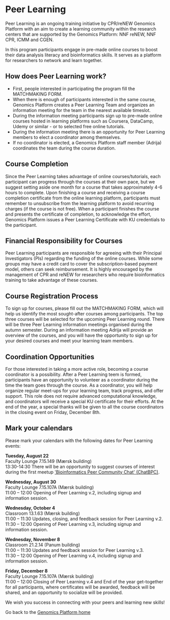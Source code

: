 # Peer Learning

Peer Learning is an ongoing training initiative by CPR/reNEW Genomics Platform with an aim to create a learning community within the research centers that are supported by the Genomics Platform: NNF reNEW, NNF CPR, ICMM and CGEN.

In this program participants engage in pre-made online courses to boost their data analysis literacy and bioinformatics skills. It serves as a platform for researchers to network and learn together.


## How does Peer Learning work? 

- First, people interested in participating the program fill the MATCHMAKING FORM.
- When there is enough of participants interested in the same course, Genomics Platform creates a Peer Learning Team and organizes an information meeting for the team in the nearest available timeslot. 
- During the information meeting participants sign up to pre-made online courses hosted in learning platforms such as Coursera, DataCamp, Udemy or similar - or to selected free online tutorials.
- During the information meeting there is an opportunity for Peer Learning members to elect a coordinator among themselves.
- If no coordinator is elected, a Genomics Platform staff member (Adrija) coordinates the team during the course duration. 

## Course Completion

Since the Peer Learning takes advantage of online courses/tutorials, each participant can progress through the courses at their own pace, but we suggest setting aside one month for a course that takes approximately 4-6 hours to complete. Upon finishing a course and receiving a course completion certificate from the online learning platform, participants must remember to unsubscribe from the learning platform to avoid recurring charges (if the course is not free). When a participant finishes the course and presents the certificate of completion, to acknowledge the effort, Genomics Platform issues a Peer Learning Certificate with KU credentials to the participant.


## Financial Responsibility for Courses 

Peer Learning participants are responsible for agreeing with their Principal Investigators (PIs) regarding the funding of the online courses. While some groups may have a credit card to cover the subscription-based payment model, others can seek reimbursement. It is highly encouraged by the management of CPR and reNEW for researchers who require bioinformatics training to take advantage of these courses.

## Course Registration Process 

To sign up for courses, please fill out the MATCHMAKING FORM, which will help us identify the most sought-after courses among participants. The top three courses will be selected for the upcoming Peer Learning round. There will be three Peer Learning information meetings organised during the autumn semester. During an information meeting Adrija will provide an overview of the courses, and you will have the opportunity to sign up for your desired courses and meet your learning team members.

## Coordination Opportunities 

For those interested in taking a more active role, becoming a course coordinator is a possibility. After a Peer Learning teem is formed, participants have an opportunity to volunteer as a coordinator during the time the team goes through the course.  As a coordinator, you will help organize regular meet-ups for your learning team, track progress, and offer support. This role does not require advanced computational knowledge, and coordinators will receive a special KU certificate for their efforts. At the end of the year, a special thanks will be given to all the course coordinators in the closing event on Friday, December 8th. 

## Mark your calendars
Please mark your calendars with the following dates for Peer Learning events:

**Tuesday, August 22**  
Faculty Lounge 7.15.149 (Mærsk building)  
13:30-14:30  There will be an opportunity to suggest courses of interest during the first meetup ['Bioinformatics Peer Community Chat' (ChatBPC)](https://sundgenomics.github.io/ChatBPC/).

**Wednesday, August 30**  
Faculty Lounge 7.15.107A (Mærsk building)  
11:00 – 12:00  Opening of Peer Learning v.2, including signup and information session.  

**Wednesday, October 4**  
Classroom 13.1.63 (Mærsk building)  
11:00 – 11:30  Updates, closing, and feedback session for Peer Learning v.2.  
11:30 – 12:00  Opening of Peer Learning v.3, including signup and information session.  

**Wednesday, November 8**  
Classroom 21.2.14 (Panum building)  
11:00 – 11:30  Updates and feedback session for Peer Learning v.3.  
11:30 – 12:00  Opening of Peer Learning v.4, including signup and information session.  

**Friday, December 8**  
Faculty Lounge 7.15.107A (Mærsk building)  
11:00 – 12:00  Closing of Peer Learning v.4 and End of the year get-together for all participants, where certificates will be awarded, feedback will be shared, and an opportunity to socialize will be provided.

We wish you success in connecting with your peers and learning new skills!

Go back to the [Genomics Platform home](https://sundgenomics.github.io)

